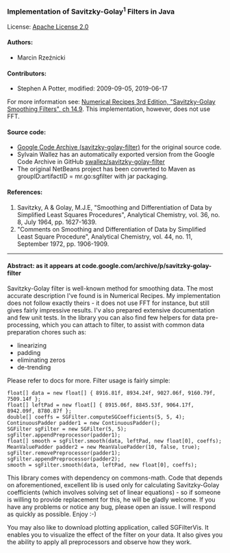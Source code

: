 ### Implementation of Savitzky-Golay<sup>1</sup> Filters in Java

License: [Apache License 2.0](http://www.apache.org/licenses/LICENSE-2.0)

#### Authors:
* Marcin Rzeźnicki

#### Contributors:
* Stephen A Potter, modified: 2009-09-05, 2019-06-17

For more information see: [Numerical Recipes 3rd Edition, "Savitzky-Golay Smoothing Filters", ch 14.9](http://numerical.recipes/).
This implementation, however, does not use FFT.

#### Source code:
* [Google Code Archive (savitzky-golay-filter)](https://code.google.com/archive/p/savitzky-golay-filter/)
for the original source code.
* Sylvain Wallez has an automatically exported version from the Google Code Archive in GitHub
[swallez/savitzky-golay-filter](https://github.com/swallez/savitzky-golay-filter)
* The original NetBeans project has been converted to Maven as groupID:artifactID = mr.go:sgfilter with jar packaging.

#### References:
1. Savitzky, A & Golay, M.J.E, "Smoothing and Differentiation of Data by Simplified Least
Squares Procedures", Analytical Chemistry, vol. 36, no. 8, July 1964, pp. 1627-1639.
2. "Comments on Smoothing and Differentiation of Data by Simplified Least Square
Procedure", Analytical Chemistry, vol. 44, no. 11, September 1972, pp. 1906-1909.

____

#### Abstract: as it appears at code.google.com/archive/p/savitzky-golay-filter

Savitzky-Golay filter is well-known method for smoothing data. The most accurate
description I've found is in Numerical Recipes. My implementation does not follow exactly
theirs - it does not use FFT for instance, but still gives fairly impressive results. I'v
also prepared extensive documentation and few unit tests. In the library you can also
find few helpers for data pre-processing, which you can attach to filter, to assist with
common data preparation chores such as:
* linearizing
* padding
* eliminating zeros
* de-trending

Please refer to docs for more. Filter usage is fairly simple:
```
float[] data = new float[] { 8916.81f, 8934.24f, 9027.06f, 9160.79f, 7509.14f };
float[] leftPad = new float[] { 8915.06f, 8845.53f, 9064.17f, 8942.09f, 8780.87f };
double[] coeffs = SGFilter.computeSGCoefficients(5, 5, 4);
ContinuousPadder padder1 = new ContinuousPadder();
SGFilter sgFilter = new SGFilter(5, 5);
sgFilter.appendPreprocessor(padder1);
float[] smooth = sgFilter.smooth(data, leftPad, new float[0], coeffs);
MeanValuePadder padder2 = new MeanValuePadder(10, false, true);
sgFilter.removePreprocessor(padder1); sgFilter.appendPreprocessor(padder2);
smooth = sgFilter.smooth(data, leftPad, new float[0], coeffs);
```

This library comes with dependency on commons-math. Code that depends on aforementioned,
excellent lib is used only for calculating Savitzky-Golay coefficients (which involves
solving set of linear equations) - so if someone is willing to provide replacement for
this, he will be gladly welcome. If you have any problems or notice any bug, please open
an issue. I will respond as quickly as possible. Enjoy :-)

You may also like to download plotting application, called SGFilterVis. It enables you to
visualize the effect of the filter on your data. It also gives you the ability to apply
all preprocessors and observe how they work.
